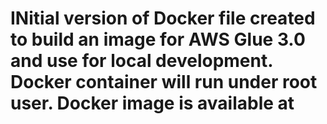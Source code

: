 # INitial version of Docker file created to build an image for AWS Glue 3.0 and use for local development. Docker container will run under root user. Docker image is available at  